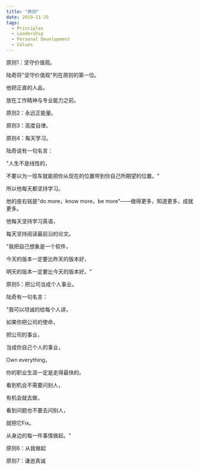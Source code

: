 ```yaml
---
title: "原则"
date: 2019-11-25
tags:
  - Principles
  - Leadership
  - Personal Development
  - Values
---
```

原则1：坚守价值观。

陆奇将"坚守价值观"列在原则的第一位。

他把正直的人品，

放在工作精神与专业能力之前。

原则2：永远正能量。

原则3：高度自律。



原则4：每天学习。

陆奇说有一句名言：

"人生不是线性的，

不要以为一班车就能把你从现在的位置带到你自己所期望的位置。"

所以他每天都坚持学习。

他的座右铭是"do more，know more，be more"——做得更多，知道更多，成就更多。

他每天坚持学习英语，

每天坚持阅读最前沿的论文。

"我把自己想象是一个软件，

今天的版本一定要比昨天的版本好，

明天的版本一定要比今天的版本好。"



原则5：把公司当成个人事业。

陆奇有一句名言：

"我可以坦诚的给每个人讲，

如果你把公司的使命，

把公司的事业，

当成你自己个人的事业，

Own everything，

你的职业生涯一定是走得最快的。

看到机会不需要问别人，

有机会就去做，

看到问题也不要去问别人，

就把它Fix。

从身边的每一件事情做起。"

原则6：从我做起

原则7：谦逊真诚




